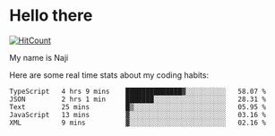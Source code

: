 # Hello there

[![HitCount](http://hits.dwyl.com/na-ji/na-ji.svg)](https://youtu.be/dQw4w9WgXcQ)

My name is Naji

Here are some real time stats about my coding habits:

<!--START_SECTION:waka-->
```text
TypeScript   4 hrs 9 mins    ██████████████▓░░░░░░░░░░   58.07 % 
JSON         2 hrs 1 min     ███████░░░░░░░░░░░░░░░░░░   28.31 % 
Text         25 mins         █▒░░░░░░░░░░░░░░░░░░░░░░░   05.95 % 
JavaScript   13 mins         ▓░░░░░░░░░░░░░░░░░░░░░░░░   03.16 % 
XML          9 mins          ▓░░░░░░░░░░░░░░░░░░░░░░░░   02.16 % 
```
<!--END_SECTION:waka-->
